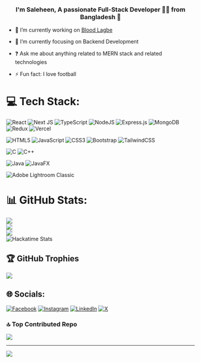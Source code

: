 ### <div align="center">I'm Saleheen, A passionate Full-Stack Developer 👨‍💻 from Bangladesh 🚀</div>  
  

- 🔭 I’m currently working on [Blood Lagbe](https://github.com/sakincse21/blood-lagbe-nextjs) 
  

- 🌱 I’m currently focusing on Backend Development 
  

- ❓ Ask me about anything related to MERN stack and related technologies 
  

- ⚡ Fun fact: I love football 
  

# 💻 Tech Stack: 
![React](https://img.shields.io/badge/react-%2320232a.svg?style=for-the-badge&logo=react&logoColor=%2361DAFB) 
![Next JS](https://img.shields.io/badge/Next-black?style=for-the-badge&logo=next.js&logoColor=white) 
![TypeScript](https://img.shields.io/badge/typescript-%23007ACC.svg?style=for-the-badge&logo=typescript&logoColor=white)
![NodeJS](https://img.shields.io/badge/node.js-6DA55F?style=for-the-badge&logo=node.js&logoColor=white) 
![Express.js](https://img.shields.io/badge/express.js-%23404d59.svg?style=for-the-badge&logo=express&logoColor=%2361DAFB) 
![MongoDB](https://img.shields.io/badge/MongoDB-%234ea94b.svg?style=for-the-badge&logo=mongodb&logoColor=white) 
![Redux](https://img.shields.io/badge/Redux-%23764abc.svg?style=for-the-badge&logo=redux&logoColor=white)
![Vercel](https://img.shields.io/badge/vercel-%23000000.svg?style=for-the-badge&logo=vercel&logoColor=white) 

 ![HTML5](https://img.shields.io/badge/html5-%23E34F26.svg?style=for-the-badge&logo=html5&logoColor=white) 
 ![JavaScript](https://img.shields.io/badge/javascript-%23323330.svg?style=for-the-badge&logo=javascript&logoColor=%23F7DF1E) 
 ![CSS3](https://img.shields.io/badge/css3-%231572B6.svg?style=for-the-badge&logo=css3&logoColor=white) 
 ![Bootstrap](https://img.shields.io/badge/bootstrap-%238511FA.svg?style=for-the-badge&logo=bootstrap&logoColor=white)
 ![TailwindCSS](https://img.shields.io/badge/Tailwind_CSS-%2338bdf8.svg?style=for-the-badge&logo=tailwind-css&logoColor=white)


![C](https://img.shields.io/badge/c-%2300599C.svg?style=for-the-badge&logo=c&logoColor=white) ![C++](https://img.shields.io/badge/c++-%2300599C.svg?style=for-the-badge&logo=c%2B%2B&logoColor=white)

![Java](https://img.shields.io/badge/java-%23ED8B00.svg?style=for-the-badge&logo=openjdk&logoColor=white) ![JavaFX](https://img.shields.io/badge/javafx-%23FF0000.svg?style=for-the-badge&logo=javafx&logoColor=white)

![Adobe Lightroom Classic](https://img.shields.io/badge/Adobe%20Lightroom%20Classic-31A8FF.svg?style=for-the-badge&logo=Adobe%20Lightroom%20Classic&logoColor=white)
# 📊 GitHub Stats:
![](https://github-readme-stats.vercel.app/api?username=sakincse21&theme=dark&hide_border=true&include_all_commits=true&count_private=false)<br/>
![](https://github-readme-streak-stats.herokuapp.com/?user=sakincse21&theme=dark&hide_border=true)<br/>
![](https://github-readme-stats.vercel.app/api/top-langs/?username=sakincse21&theme=dark&hide_border=true&include_all_commits=true&count_private=false&layout=compact) <br/>
![Hackatime Stats](https://github-readme-stats.hackclub.dev/api/wakatime?username=4751&api_domain=hackatime.hackclub.com&theme=darcula&custom_title=Hackatime+Stats&layout=compact&cache_seconds=0&langs_count=8)



## 🏆 GitHub Trophies
![](https://github-profile-trophy.vercel.app/?username=sakincse21&theme=gruvbox&no-frame=false&no-bg=true&margin-w=4)


## 🌐 Socials:
[![Facebook](https://img.shields.io/badge/Facebook-%231877F2.svg?logo=Facebook&logoColor=white)](https://facebook.com/saleheen.sakin) 
[![Instagram](https://img.shields.io/badge/Instagram-%23E4405F.svg?logo=Instagram&logoColor=white)](https://instagram.com/saleheen.sakin) 
[![LinkedIn](https://img.shields.io/badge/LinkedIn-%230077B5.svg?logo=linkedin&logoColor=white)](https://linkedin.com/in/saleheen-sakin) 
[![X](https://img.shields.io/badge/X-black.svg?logo=X&logoColor=white)](https://x.com/iamsakin) 


### 🔝 Top Contributed Repo
![](https://github-contributor-stats.vercel.app/api?username=sakincse21&limit=5&theme=dark&combine_all_yearly_contributions=true)

---
[![](https://visitcount.itsvg.in/api?id=sakincse21&icon=0&color=12)](https://visitcount.itsvg.in)


